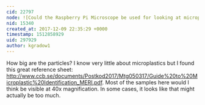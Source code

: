 ```yaml
---
cid: 22797
node: ![Could the Raspberry Pi Microscope be used for looking at microplastics found in ocean water?](../notes/stevie/12-08-2017/could-the-raspberry-pi-microscope-be-used-for-looking-at-microplastics-found-in-ocean-water)
nid: 15340
created_at: 2017-12-09 22:35:29 +0000
timestamp: 1512858929
uid: 297929
author: kgradow1
---
```


How big are the particles?   I know very little about microplastics but I found this great reference sheet:  http://www.ccb.se/documents/Postkod2017/Mtg050317/Guide%20to%20Microplastic%20Identification_MERI.pdf.   Most of the samples here would I think be visible at 40x magnification.  In some cases, it looks like that might actually be too much. 